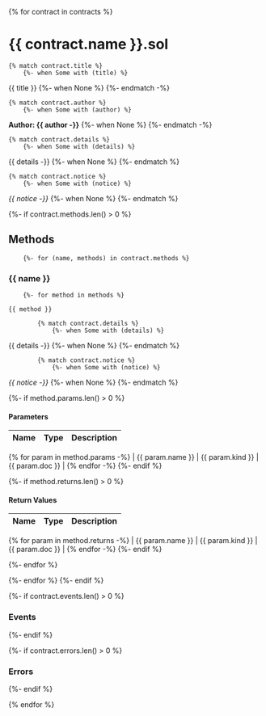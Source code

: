 {% for contract in contracts %}
# {{ contract.name }}.sol

    {% match contract.title %}
        {%- when Some with (title) %}
{{ title }}
        {%- when None %}
    {%- endmatch -%}

    {% match contract.author %}
        {%- when Some with (author) %}
**Author: {{ author -}}**
        {%- when None %}
    {%- endmatch -%}

    {% match contract.details %}
        {%- when Some with (details) %}
{{ details -}}
        {%- when None %}
    {%- endmatch %}

    {% match contract.notice %}
        {%- when Some with (notice) %}
*{{ notice -}}*
        {%- when None %}
    {%- endmatch %}

{%- if contract.methods.len() > 0 %}
## Methods
        {%- for (name, methods) in contract.methods %}
### {{ name }}
        {%- for method in methods %}
```solidity
{{ method }}
```

            {% match contract.details %}
                {%- when Some with (details) %}
{{ details -}}
                {%- when None %}
            {%- endmatch %}

            {% match contract.notice %}
                {%- when Some with (notice) %}
*{{ notice -}}*
                {%- when None %}
            {%- endmatch %}

{%- if method.params.len() > 0 %}
#### Parameters

| Name | Type | Description |
|---|---|---|
{% for param in method.params -%}
| {{ param.name }} | {{ param.kind }} | {{ param.doc }} |
{% endfor -%}
{%- endif %}

{%- if method.returns.len() > 0 %}
#### Return Values

| Name | Type | Description |
|---|---|---|
{% for param in method.returns -%}
| {{ param.name }} | {{ param.kind }} | {{ param.doc }} |
{% endfor -%}
{%- endif %}

{%- endfor %}

{%- endfor %}
{%- endif %}

{%- if contract.events.len() > 0 %}
### Events
{%- endif %}

{%- if contract.errors.len() > 0 %}
### Errors
{%- endif %}

{% endfor %}
